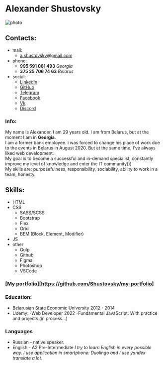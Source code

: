 # Alexander Shustovsky
![photo](https://sun1.userapi.com/sun1-84/s/v1/ig2/zZn7PcLD9PqDPJM3OM8kWu5VyWIFtejuW3iA4xWbSAwAw5gypQTb_DCBhpt7qT5HUAPU5qmh_1f8-qa_G2P6FDJF.jpg?size=200x200&quality=95&crop=285,442,608,608&ava=1)
## Contacts:
+ mail:
	- a.shustovsky@gmail.com
+ phone:
	- **995 591 081 493** *Georgia*
	- **375 25 706 74 63** *Belarus*
+ social:
	- [LinkedIn](https://www.linkedin.com/in/alexander-shustovsky-540417234/)
	- [GitHub](https://github.com/Shustovsky)
	- [Telegram](https://t.me/Sachalll)
	- [Facebook](https://www.facebook.com/lllyctuk)
	- [Vk](https://vk.com/shustovsky_a)
	- [Discord](shustovsky#2636)

### Info:
My name is Alexander, I am 29 years old. I am from Belarus, but at the moment I am in **Georgia**. \
I am a former bank employee. i was forced to change his place of work due to the events in Belarus in August 2020. But at the same time, I've always liked web development.\
My goal is to become a successful and in-demand specialist, constantly improve my level of knowledge and enter the IT community)))\
My skills are: purposefulness, responsibility, sociability, ability to work in a team, honesty.

## Skills:
+ HTML
+ CSS
	- SASS/SCSS
	- Bootstrap
	- Flex
	- Grid
	- BEM (Block, Element, Modifier)
+ JS
+ other
	- Gulp
	- Github
	- Figma
	- Photoshop
	- VSCode

### [My portfolio][https://github.com/Shustovsky/my-portfolio]

### Education:
+ Belarusian State Economic University 2012 - 2014
+ Udemy: 
	-Web Developer 2022
	-Fundamental JavaScript. With practice and projects (in process…)

### Languages
+ Russian - native speaker.
+ English - A2 Pre-Intermediate
*I try to learn English in every possible way. I use application in smartphone: Duolingo and I use yandex translate a lot.*